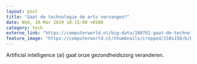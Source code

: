 ```yaml
---
layout: post
title: "Gaat de technologie de arts vervangen?"
date: Wed, 20 Mar 2019 10:15:00 +0100
category: tech
externe_link: "https://computerworld.nl/big-data/109761-gaat-de-technologie-de-arts-vervangen"
feature_image: "https://computerworld.nl/thumbnails/cropped/158x158/b/b/bb71240af994ee9e157810a6b86ffc13.png"
---
```


Artificial intelligence (ai) gaat onze gezondheidszorg veranderen.
